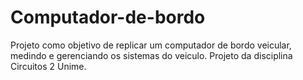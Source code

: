 # Computador-de-bordo
Projeto como objetivo de replicar um computador de bordo veicular, medindo e gerenciando os sistemas do veiculo. Projeto da disciplina Circuitos 2 Unime.
